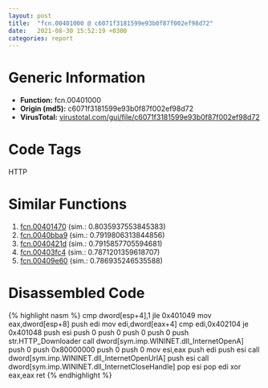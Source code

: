 ```yaml
---
layout: post
title:  "fcn.00401000 @ c6071f3181599e93b0f87f002ef98d72"
date:   2021-08-30 15:52:19 +0300
categories: report
---
```


# Generic Information
- **Function:** fcn.00401000
- **Origin (md5):** c6071f3181599e93b0f87f002ef98d72
- **VirusTotal:** [virustotal.com/gui/file/c6071f3181599e93b0f87f002ef98d72][virustotal_ref]

# Code Tags
<span class="tag" id="HTTP">HTTP</span>


# Similar Functions

1. [fcn.00401470][similar_1_ref] (sim.: 0.8035937553845383)
2. [fcn.0040bba9][similar_2_ref] (sim.: 0.7919806313844856)
3. [fcn.0040421d][similar_3_ref] (sim.: 0.7915857705594681)
4. [fcn.00403fc4][similar_4_ref] (sim.: 0.7871201359618707)
5. [fcn.00409e60][similar_5_ref] (sim.: 0.786935246535588)


# Disassembled Code

{% highlight nasm %}
cmp dword[esp+4],1
jle 0x401049
mov eax,dword[esp+8]
push edi
mov edi,dword[eax+4]
cmp edi,0x402104
je 0x401048
push esi
push 0
push 0
push 0
push 0
push str.HTTP_Downloader
call dword[sym.imp.WININET.dll_InternetOpenA]
push 0
push 0x80000000
push 0
push 0
mov esi,eax
push edi
push esi
call dword[sym.imp.WININET.dll_InternetOpenUrlA]
push esi
call dword[sym.imp.WININET.dll_InternetCloseHandle]
pop esi
pop edi
xor eax,eax
ret 
{% endhighlight %}


[similar_1_ref]: /report/fcn.00401470@d4e56c7d970c209a3a2b3c4b4cc5e586
[similar_2_ref]: /report/fcn.0040bba9@470263fe7e7cc115b95cd041d643e3b5
[similar_3_ref]: /report/fcn.0040421d@20a93604f17ee6f3c2aa7b1f7a497fcf
[similar_4_ref]: /report/fcn.00403fc4@faca7110288761a0f664158c1f6c3986
[similar_5_ref]: /report/fcn.00409e60@0403abd1e9e066fc89cddd5736647282
[virustotal_ref]: https://www.virustotal.com/gui/file/c6071f3181599e93b0f87f002ef98d72